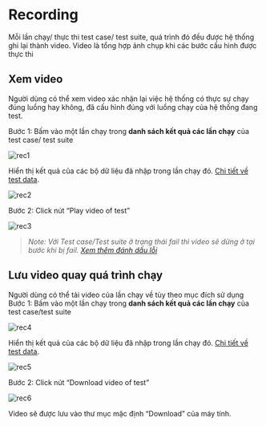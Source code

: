# Recording

Mỗi lần chạy/ thực thi test case/ test suite, quá trình đó đều được hệ thống ghi lại thành video. Video là tổng hợp ảnh chụp khi các bước cấu hình được thực thi

## Xem video
Người dùng có thể xem video xác nhận lại việc hệ thống có thực sự chạy đúng luồng hay không, đã cấu hình đúng với luồng chạy của hệ thống đang test.

Bước 1:	Bấm vào một lần chạy trong **danh sách kết quả các lần chạy** của test case/ test suite

![rec1](/test-framework-api/guest/doc-file/doc-file/d5a49e8b-69c3-4dee-8d0e-667eb6ddb6b7/rec1.png)

Hiển thị kết quả của các bộ dữ liệu đã nhập trong lần chạy đó. [Chi tiết về test data](/test-framework-api/guest/doc-file/doc-file/03aa9ed7-eb1f-4362-8146-b1fabde3b705/link.png).

![rec2](/test-framework-api/guest/doc-file/doc-file/5b91f6b6-a090-4427-980f-fc72fd70f024/rec2.png)

Bước 2:	Click nút “Play video of test”

![rec3](/test-framework-api/guest/doc-file/doc-file/5a26166f-bb96-4091-817a-9a69937c7475/rec3.png)

> *Note: Với Test case/Test suite ở trạng thái fail thì video sẽ dừng ở tại bước khi bị fail. [Xem thêm đánh dấu lỗi](/test-framework-api/guest/doc-file/doc-file/03aa9ed7-eb1f-4362-8146-b1fabde3b705/link.png)*

## Lưu video quay quá trình chạy
Người dùng có thể tải video của lần chạy về tùy theo mục đích sử dụng
Bước 1:	Bấm vào một lần chạy trong **danh sách kết quả các lần chạy** của test case/test suite

![rec4](/test-framework-api/guest/doc-file/doc-file/a0cb1782-890d-4014-8dfa-00bf1a3f3b11/rec4.png)

Hiển thị kết quả của các bộ dữ liệu đã nhập trong lần chạy đó. [Chi tiết về test data](/test-framework-api/guest/doc-file/doc-file/03aa9ed7-eb1f-4362-8146-b1fabde3b705/link.png).

![rec5](/test-framework-api/guest/doc-file/doc-file/e8680234-dd7a-4438-b303-52c0204aa76d/rec5.png)

Bước 2:	Click nút “Download video of test”

![rec6](/test-framework-api/guest/doc-file/doc-file/c18b77e9-e029-47f3-ba5b-3cb5e6ae4562/rec6.png)

Video sẽ được lưu vào thư mục mặc định “Download” của máy tính.
